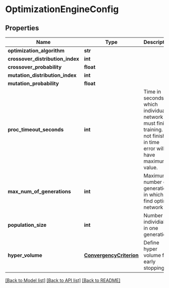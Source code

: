 # OptimizationEngineConfig

## Properties
Name | Type | Description | Notes
------------ | ------------- | ------------- | -------------
**optimization_algorithm** | **str** |  | [optional] 
**crossover_distribution_index** | **int** |  | [optional] 
**crossover_probability** | **float** |  | [optional] 
**mutation_distribution_index** | **int** |  | [optional] 
**mutation_probability** | **float** |  | [optional] 
**proc_timeout_seconds** | **int** | Time in seconds in which individual network must finish training.  If not finished in time error will have maximum value. | 
**max_num_of_generations** | **int** | Maximum number of generations in which to find optimal network | [optional] 
**population_size** | **int** | Number of individials in one generation | [optional] 
**hyper_volume** | [**ConvergencyCriterion**](ConvergencyCriterion.md) | Define hyper volume for early stopping | [optional] 

[[Back to Model list]](../README.md#documentation-for-models) [[Back to API list]](../README.md#documentation-for-api-endpoints) [[Back to README]](../README.md)


